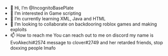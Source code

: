 - 👋 Hi, I’m @IncognitoBasePlate
- 👀 I’m interested in Game scripting 
- 🌱 I’m currently learning XML, Java and HTML
- 💞️ I’m looking to collaborate on backdooring roblox games and making exploits
- 📫 How to reach me You can reach out to me on discord my name is EvoAkechi#2574
message to clover#2749 and her retarded friends, stop doxxing people lmafo

<!---
IncognitoBasePlate/IncognitoBasePlate is a ✨ special ✨ repository because its `README.md` (this file) appears on your GitHub profile.
You can click the Preview link to take a look at your changes.
--->
